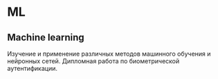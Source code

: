 # ML
## Machine learning

Изучение и применение различных методов машинного обучения и нейронных сетей.
Дипломная работа по биометрической аутентификации.

